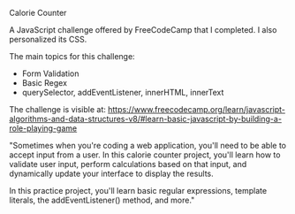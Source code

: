 Calorie Counter

A JavaScript challenge offered by FreeCodeCamp that I completed. I also personalized its CSS.

The main topics for this challenge:
  - Form Validation
  - Basic Regex
  - querySelector, addEventListener, innerHTML, innerText

  The challenge is visible at:
  https://www.freecodecamp.org/learn/javascript-algorithms-and-data-structures-v8/#learn-basic-javascript-by-building-a-role-playing-game

"Sometimes when you're coding a web application, you'll need to be able to accept input from a user. In this calorie counter project, you'll learn how to validate user input, perform calculations based on that input, and dynamically update your interface to display the results.

In this practice project, you'll learn basic regular expressions, template literals, the addEventListener() method, and more."
